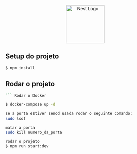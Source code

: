 <p align="center">
  <a href="http://nestjs.com/" target="blank"><img src="https://nestjs.com/img/logo-small.svg" width="120" alt="Nest Logo" /></a>
</p>

## Setup do projeto

```bash
$ npm install
```

## Rodar o projeto

````bash
``` Rodar o Docker

$ docker-compose up -d

se a porta estiver senod usada rodar o seguinte comando:
sudo lsof

matar a porta
sudo kill numero_da_porta

rodar o projeto
$ npm run start:dev
````
